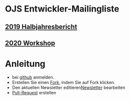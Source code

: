 # OJS Entwickler-Mailingliste

## [2019 Halbjahresbericht](berichte/2019-02.md) 
## [2020 Workshop](ws/2020-ws-de-en.tex) 


# Anleitung
* bei [github](https://github.com/) anmelden.
* Erstellen Sie einen [Fork](https://github.com/ojsde/ojs-dev-dach/), indem Sie auf Fork klicken.
* Den aktuellen Newsletter editieren[Newsletter](https://github.com/ojsde/ojs-dev-dach/tree/master/berichte) bearbeiten
* [Pull-Request](https://github.com/ojsde/ojs-dev-dach/pulls) erstellen
